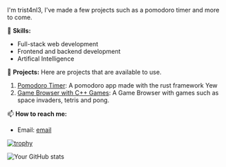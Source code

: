 I'm trist4nl3, I've made a few projects such as a pomodoro timer and more to come.

🚀 **Skills:** 
- Full-stack web development
- Frontend and backend development
- Artifical Intelligence

📂 **Projects:** 
Here are projects that are available to use.
1. [Pomodoro Timer](https://trist4nl3.github.io/rust_pomodoro_webapp/): A pomodoro app made with the rust framework Yew
2. [Game Browser with C++ Games](https://trist4nl3.github.io/cppGameBrowser/): A Game Browser with games such as space invaders, tetris and pong. 

📫 **How to reach me:** 
- Email: [email](tris.enterprise8@gmail.com)

[![trophy](https://github-profile-trophy.vercel.app/?username=trist4nl3)](https://github-profile-trophy.vercel.app/?username=trist4nl3&rank=-C,-B)


![Your GitHub stats](https://github-readme-stats.vercel.app/api?username=trist4nl3&show_icons=true&theme=radical)



